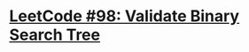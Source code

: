 # [LeetCode #98: Validate Binary Search Tree](https://leetcode.com/problems/validate-binary-search-tree/)
